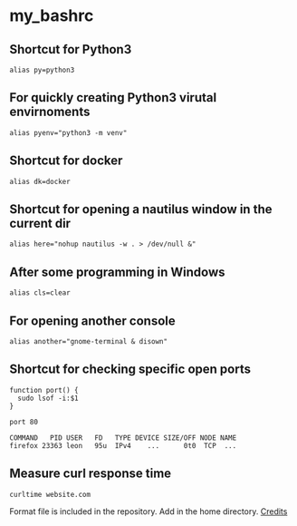 # my_bashrc

## Shortcut for Python3
```alias py=python3```

## For quickly creating Python3 virutal envirnoments
```alias pyenv="python3 -m venv"```

## Shortcut for docker
```alias dk=docker```
## Shortcut for opening a nautilus window in the current dir
```alias here="nohup nautilus -w . > /dev/null &"```
## After some programming in Windows
```alias cls=clear```
## For opening another console
```alias another="gnome-terminal & disown"```

## Shortcut for checking specific open ports
```
function port() {
  sudo lsof -i:$1
}
```

`port 80`
```
COMMAND   PID USER   FD   TYPE DEVICE SIZE/OFF NODE NAME
firefox 23363 leon   95u  IPv4    ...      0t0  TCP  ...
```

## Measure curl response time
```curltime website.com```

Format file is included in the repository. Add in the home directory.
[Credits](https://stackoverflow.com/questions/18215389/how-do-i-measure-request-and-response-times-at-once-using-curl#answer-22625150)


